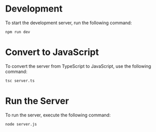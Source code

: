 # Development

To start the development server, run the following command:

```bash
npm run dev
```

# Convert to JavaScript

To convert the server from TypeScript to JavaScript, use the following command:

```bash
tsc server.ts
```

# Run the Server

To run the server, execute the following command:

```bash
node server.js
```